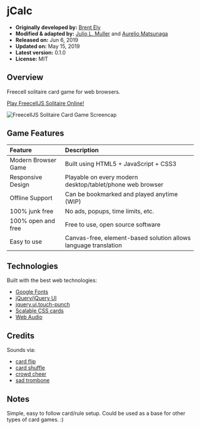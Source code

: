 
# jCalc

- **Originally developed by:** [Brent Ely](https://github.com/gitbrent/FreecellJS)
- **Modified & adapted by:** [Julio L. Muller](https://github.com/juliolmuller) and [Aurelio Matsunaga](https://github.com/aureliomatsunaga)
- **Released on:** Jun 6, 2019
- **Updated on:** May 15, 2019
- **Latest version:** 0.1.0
- **License:** MIT

## Overview

Freecell solitaire card game for web browsers.

[Play FreecellJS Solitaire Online!](https://gitbrent.github.io/FreecellJS/demo/FreecellJS.html)

![FreecellJS Solitaire Card Game Screencap](https://gitbrent.github.io/FreecellJS/img/freecell-js-game.png)

## Game Features

| Feature             | Description |
| :------------------ | :---------- |
| Modern Browser Game | Built using HTML5 + JavaScript + CSS3
| Responsive Design   | Playable on every modern desktop/tablet/phone web browser
| Offline Support     | Can be bookmarked and played anytime (WIP)
| 100% junk free      | No ads, popups, time limits, etc.
| 100% open and free  | Free to use, open source software
| Easy to use         | Canvas-free, element-based solution allows language translation

## Technologies

Built with the best web technologies:

- [Google Fonts](https://fonts.google.com)
- [jQuery/jQuery UI](https://jquery.com/)
- [jquery.ui.touch-punch](https://github.com/furf/jquery-ui-touch-punch)
- [Scalable CSS cards](http://donpark.github.io/scalable-css-playing-cards/)
- [Web Audio](https://developer.mozilla.org/en-US/docs/Web/API/Web_Audio_API)

## Credits

Sounds via:

- [card flip](https://freesound.org/people/f4ngy/sounds/240776/)
- [card shuffle](https://freesound.org/people/deathpie/sounds/19245/)
- [crowd cheer](https://soundbible.com/1700-5-Sec-Crowd-Cheer.html)
- [sad trombone](https://freesound.org/people/Benboncan/sounds/73581/)

## Notes

Simple, easy to follow card/rule setup. Could be used as a base for other types of card games. :)
